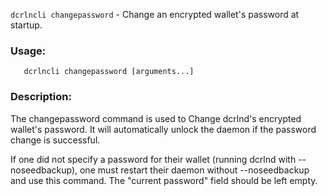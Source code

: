 `dcrlncli changepassword` - Change an encrypted wallet's password at startup.

### Usage:
```
   dcrlncli changepassword [arguments...]
```

### Description:
   
  The changepassword command is used to Change dcrlnd's encrypted wallet's
  password. It will automatically unlock the daemon if the password change
  is successful.

  If one did not specify a password for their wallet (running dcrlnd with
  --noseedbackup), one must restart their daemon without
  --noseedbackup and use this command. The "current password" field
  should be left empty.
  
